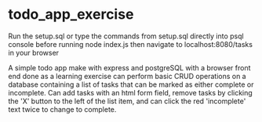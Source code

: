 # todo_app_exercise
Run the setup.sql or type the commands from setup.sql directly into psql console before running node index.js
then navigate to localhost:8080/tasks in your browser

A simple todo app make with express and postgreSQL with a browser front end done as a learning exercise
can perform basic CRUD operations on a database containing a list of tasks that can be marked as either complete or
incomplete. Can add tasks with an html form field, remove tasks by clicking the 'X' button to the left of the list item, 
and can click the red 'incomplete' text twice to change to complete.
